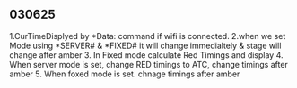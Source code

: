 ## 030625
1.CurTimeDisplyed by *Data: command if wifi is connected.
2.when we set Mode using *SERVER# & *FIXED# it will change immedialtely & stage will change after amber
3. In Fixed mode calculate Red Timings and display
4. When server mode is set, change RED timings  to ATC, change timings after amber
5. When foxed mode is set. chnage timings after amber


